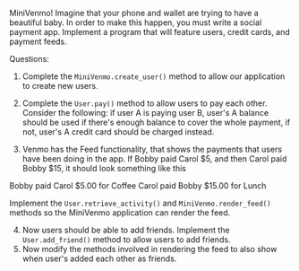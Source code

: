 MiniVenmo! Imagine that your phone and wallet are trying to have a beautiful
baby. In order to make this happen, you must write a social payment app.
Implement a program that will feature users, credit cards, and payment feeds.

Questions:
1. Complete the `MiniVenmo.create_user()` method to allow our application to create new users.

2. Complete the `User.pay()` method to allow users to pay each other. Consider the following: if user A is paying user B, user's A balance should be used if there's enough balance to cover the whole payment, if not, user's A credit card should be charged instead.

3. Venmo has the Feed functionality, that shows the payments that users have been doing in the app. If Bobby paid Carol $5, and then Carol paid Bobby $15, it should look something like this

Bobby paid Carol $5.00 for Coffee
Carol paid Bobby $15.00 for Lunch

Implement the `User.retrieve_activity()` and `MiniVenmo.render_feed()` methods so the MiniVenmo application can render the feed.

4. Now users should be able to add friends. Implement the `User.add_friend()` method to allow users to add friends.
5. Now modify the methods involved in rendering the feed to also show when user's added each other as friends.